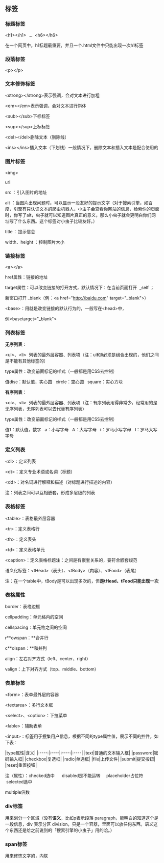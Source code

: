 ## 标签

### 标题标签

<h1\></h1\>  ...  <h6\></h6\>

在一个网页中，h1标题最重要，并且一个.html文件中只能出现一次h1标签

### 段落标签

<p\></p\>

### 文本修饰标签

<strong\></strong\>表示强调，会对文本进行加粗

<em\></em\>表示强调，会对文本进行斜体

<sub\></sub\>下标标签

<sup\></sup\>上标标签

<del\></del\>删除文本（删除线）

<ins\></ins\>插入文本（下划线）一般情况下，删除文本和插入文本是配合使用的

### 图片标签

<img\>

url

src ：引入图片的地址

alt ：当图片出现问题时，可以显示一段友好的提示文字（对于搜索引擎，如百度，引擎有只认识文本的爬虫机器人，小虫子会查看你网站的信息，检索你的页面时，你写了alt，虫子就可以知道图片真正的意义，那么小虫子就会更明白你们网址写了什么东西。这个标签对小虫子比较友好。）

title ：提示信息

width、height ：控制图片大小

### 链接标签

<a\></a\>

href属性：链接的地址

target属性：可以改变链接的打开方式，默认情况下：在当前页面打开  _self ；

新窗口打开 _blank（例：<a href="http://baidu.com" target="_blank"\>）

<base\>：用就是改变链接的默认行为的，一般写在<head\>中，

例<basetarget="_blank"\>

### 列表标签

**无序列表**：

<ul\>、<li\>  列表的最外层容器、列表项（注：ul和li必须是组合出现的，他们之间是不能有其他标签的）

type属性：改变前面标记的样式（一般都是用CSS去控制）

值disc：默认值，实心圆        circle：空心圆        square：实心方块

**有序列表**：

<ol\>、<li\>  列表的最外层容器、列表项（注：有序列表用得非常少，经常用的是无序列表，无序列表可以去代替有序列表）

type属性：改变前面标记的样式（一般都是用CSS去控制）

值1：默认值，数字   a：小写字母   A：大写字母   i：罗马小写字母   I：罗马大写字母

### 定义列表

<dl\>：定义列表

<dt\>：定义专业术语或名词（标题）

<dd\>：对名词进行解释和描述（对标题进行描述的内容）

注：列表之间可以互相嵌套，形成多层级的列表

### 表格标签

<table\>：表格最外层容器

<tr\>：定义表格行

<th\>：定义表头

<td\>：定义表格单元

<caption\>：定义表格标题注：之间是有嵌套关系的，要符合嵌套规范

语义化标签：<tHead\>（表头）、<tBody\>（内容）、<tFood\>（表尾）

注：在一个table中，tBody是可以出现多次的，但**是tHead、tFood只能出现一次**

### 表格属性

border：表格边框

cellpadding：单元格内的空间

cellspacing：单元格之间的空间

r**owspan：**合并行

c**olspan：**和并列

align：左右对齐方式（left、center、right）

valign：上下对齐方式（top、middle、bottom）

### 表单标签

<form\>：表单最外层的容器

<textarea\>：多行文本框

<select\>、<option\>：下拉菜单

<lable\>：辅助表单

<input\>：标签用于搜集用户信息，根据不同的type属性值，展示不同的控件，如下表：

|type属性|含义|
|:----:|:----|:----:|:----|
|text|普通的文本输入框|
|password|密码输入框|
|checkbox|复选框|
|radio|单选框|
|file|上传文件|
|submit|提交按钮|
|reset|重置按钮|

注（属性）：checked选中      disabled是不能运转     placeholder占位符     selected选中

multiple倍数

### div标签

用来划分一个区域（没有**语义**，比如p表示段落 paragraph，能明白的知道这个是一段信息，div 表示分区 division，只是一个容器，里面可以放任何东西。语义这个东西还是给之前说到的「搜索引擎的小虫子」用的哈。）

### span标签

用来修饰文字的，内联





